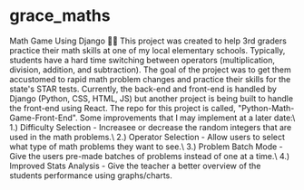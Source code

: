 # grace_maths
 Math Game Using Django :woman_teacher: This project was created to help 3rd graders practice their math skills at one of my local elementary schools.  Typically, students have a hard time switching between operators (multiplication, division, addition, and subtraction).  The goal of the project was to get them accustomed to rapid math problem changes and practice their skills for the state's STAR tests.  Currently, the back-end and front-end is handled by Django (Python, CSS, HTML, JS) but another project is being built to handle the front-end using React.  The repo for this project is called, "Python-Math-Game-Front-End".  Some improvements that I may implement at a later date:\ 1.) Difficulty Selection - Increasee or decrease the random integers that are used in the math problems.\ 2.) Operator Selection - Allow users to select what type of math problems they want to see.\ 3.) Problem Batch Mode - Give the users pre-made batches of problems instead of one at a time.\ 4.) Improved Stats Analysis - Give the teacher a better overview of the students performance using graphs/charts.
